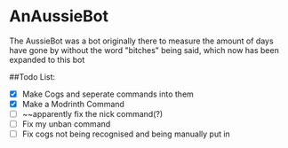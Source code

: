 # AnAussieBot

The AussieBot was a bot originally there to measure the amount of days have gone by without the word "bitches" being said, which now has been expanded to this bot

##Todo List:
- [x] Make Cogs and seperate commands into them
- [x] Make a Modrinth Command
- [ ] ~~apparently fix the nick command(?)
- [ ] Fix my unban command
- [ ] Fix cogs not being recognised and being manually put in
